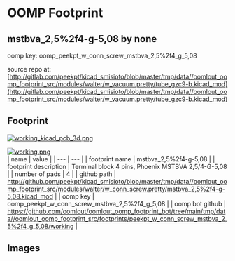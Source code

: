 # OOMP Footprint  
## mstbva_2,5%2f4-g-5,08  by none  
  
oomp key: oomp_peekpt_w_conn_screw_mstbva_2,5%2f4_g_5,08  
  
source repo at: [http://gitlab.com/peekpt/kicad_smisioto/blob/master/tmp/data//oomlout_oomp_footprint_src/modules/walter/w_vacuum.pretty/tube_gzc9-b.kicad_mod](http://gitlab.com/peekpt/kicad_smisioto/blob/master/tmp/data//oomlout_oomp_footprint_src/modules/walter/w_vacuum.pretty/tube_gzc9-b.kicad_mod)  
## Footprint  
  
[![working_kicad_pcb_3d.png](working_kicad_pcb_3d_600.png)](working_kicad_pcb_3d.png)  
  
[![working.png](working_600.png)](working.png)  
| name | value | 
| --- | --- | 
| footprint name | mstbva_2,5%2f4-g-5,08 | 
| footprint description | Terminal block 4 pins, Phoenix MSTBVA 2,5/4-G-5,08 | 
| number of pads | 4 | 
| github path | http://github.com/peekpt/kicad_smisioto/blob/master/tmp/data//oomlout_oomp_footprint_src/modules/walter/w_conn_screw.pretty/mstbva_2,5%2f4-g-5,08.kicad_mod | 
| oomp key | oomp_peekpt_w_conn_screw_mstbva_2,5%2f4_g_5,08 | 
| oomp bot github | https://github.com/oomlout/oomlout_oomp_footprint_bot/tree/main/tmp/data//oomlout_oomp_footprint_src/footprints/peekpt_w_conn_screw_mstbva_2,5%2f4_g_5,08/working | 
## Images  
